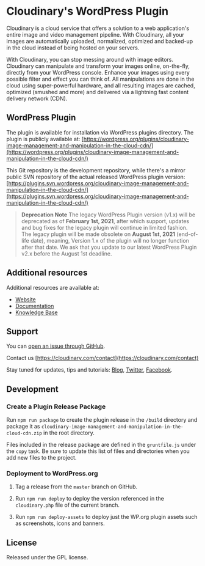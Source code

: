 # Cloudinary's WordPress Plugin

Cloudinary is a cloud service that offers a solution to a web application's entire image and video management pipeline. 
With Cloudinary, all your images are automatically uploaded, normalized, optimized and backed-up in the cloud instead of being hosted on your servers.

With Cloudinary, you can stop messing around with image editors. Cloudinary can manipulate and transform your images online, on-the-fly, directly from your WordPress console. Enhance your images using every possible filter and effect you can think of. All manipulations are done in the cloud using super-powerful hardware, and all resulting images are cached, optimized (smushed and more) and delivered via a lightning fast content delivery network (CDN).

## WordPress Plugin

The plugin is available for installation via WordPress plugins directory.
The plugin is publicly available at: [https://wordpress.org/plugins/cloudinary-image-management-and-manipulation-in-the-cloud-cdn/](https://wordpress.org/plugins/cloudinary-image-management-and-manipulation-in-the-cloud-cdn/)

This Git repository is the development repository, while there's a mirror public SVN repository of the actual released WordPress plugin version: [https://plugins.svn.wordpress.org/cloudinary-image-management-and-manipulation-in-the-cloud-cdn/](https://plugins.svn.wordpress.org/cloudinary-image-management-and-manipulation-in-the-cloud-cdn/)


> **Deprecation Note**
> The legacy WordPress Plugin version (v1.x) will be deprecated as of **February 1st, 2021**, after which support, updates and bug fixes for the legacy plugin will continue in limited fashion. 
> The legacy plugin will be made obsolete on **August 1st, 2021** (end-of-life date), meaning, Version 1.x of the plugin will no longer function after that date.
> We ask that you update to our latest WordPress Plugin v2.x before the August 1st deadline. 


## Additional resources

Additional resources are available at:

* [Website](https://cloudinary.com)
* [Documentation](https://cloudinary.com/documentation)
* [Knowledge Base](https://support.cloudinary.com/forums)

## Support

You can [open an issue through GitHub](https://github.com/cloudinary/cloudinary_wordpress/issues).

Contact us [https://cloudinary.com/contact](https://cloudinary.com/contact)

Stay tuned for updates, tips and tutorials: [Blog](https://cloudinary.com/blog), [Twitter](https://twitter.com/cloudinary), [Facebook](https://www.facebook.com/Cloudinary).

## Development

### Create a Plugin Release Package

Run `npm run package` to create the plugin release in the `/build` directory and package it as `cloudinary-image-management-and-manipulation-in-the-cloud-cdn.zip` in the root directory.

Files included in the release package are defined in the `gruntfile.js` under the `copy` task. Be sure to update this list of files and directories when you add new files to the project.

### Deployment to WordPress.org

1. Tag a release from the `master` branch on GitHub.

2. Run `npm run deploy` to deploy the version referenced in the `cloudinary.php` file of the current branch.

3. Run `npm run deploy-assets` to deploy just the WP.org plugin assets such as screenshots, icons and banners.

## License

Released under the GPL license.
